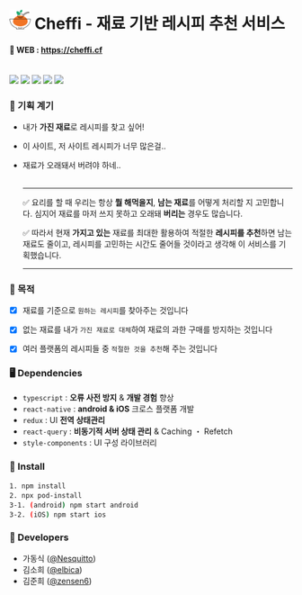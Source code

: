 # <img src="./src/assets/images/CheffiLogoBowl.png" width="38px"/> Cheffi - 재료 기반 레시피 추천 서비스

#### 📝 WEB : <https://cheffi.cf>

<br/>
<img src="https://i.ibb.co/q5zRHWP/1.png" width="19%"/>
<img src="https://i.ibb.co/NrMVNxP/2.png" width="19%"/>
<img src="https://i.ibb.co/R3jrkGQ/3.png" width="19%"/>
<img src="https://i.ibb.co/WsYqHGq/4.png" width="19%"/>
<img src="https://i.ibb.co/vDCm9JJ/5.png" width="19%"/>
<br/>

### 🍎 기획 계기

- 내가 **가진 재료**로 레시피를 찾고 싶어!
- 이 사이트, 저 사이트 레시피가 너무 많은걸..
- 재료가 오래돼서 버려야 하네..
  <br ><br>
  <hr/>
  ✅ 요리를 할 때 우리는 항상 <b>뭘 해먹을지</b>, <b>남는 재료</b>를 어떻게 처리할 지 고민합니다. 심지어 재료를 마저 쓰지 못하고 오래돼 <b>버리는</b> 경우도 많습니다.<br/>

  ✅ 따라서 현재 <b>가지고 있는</b> 재료를 최대한 활용하여 적절한 <b>레시피를 추천</b>하면 남는 재료도 줄이고, 레시피를 고민하는 시간도 줄어들 것이라고 생각해 이 서비스를 기획했습니다.
  <hr/>

### 🥗 목적

- [x] 재료를 기준으로 `원하는 레시피`를 찾아주는 것입니다

- [x] 없는 재료를 내가 `가진 재료로 대체`하여 재료의 과한 구매를 방지하는 것입니다

- [x] 여러 플랫폼의 레시피들 중 `적절한 것을 추천`해 주는 것입니다

### 🖥 Dependencies

- `typescript` : **오류 사전 방지** & **개발 경험** 향상
- `react-native` : **android & iOS** 크로스 플랫폼 개발
- `redux` : UI **전역 상태관리**
- `react-query` : **비동기적 서버 상태 관리** & Caching ・ Refetch
- `style-components` : UI 구성 라이브러리

### 🏃 Install

```bash
1. npm install
2. npx pod-install
3-1. (android) npm start android
3-2. (iOS) npm start ios
```

### 🎩 Developers

- 가동식 ([@Nesquitto](https://github.com/Nesquitto))
- 김소희 ([@elbica](https://github.com/elbica))
- 김준희 ([@zensen6](https://github.com/zensen6))
